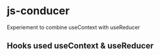 # js-conducer
Experiement to combine useContext with useReducer

## Hooks used useContext & useReducer
